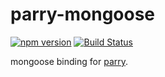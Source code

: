 # parry-mongoose

[![npm version](https://badge.fury.io/js/parry-mongoose.svg)](http://badge.fury.io/js/parry-mongoose)
[![Build Status](https://travis-ci.org/kjirou/parry-mongoose.svg?branch=master)](https://travis-ci.org/kjirou/parry-mongoose)

mongoose binding for [parry](https://github.com/kjirou/parry).
